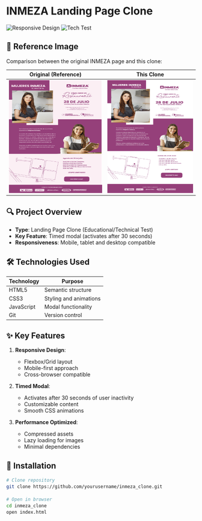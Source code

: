 # INMEZA Landing Page Clone

![Responsive Design](https://img.shields.io/badge/Responsive-Yes-brightgreen) 
![Tech Test](https://img.shields.io/badge/Purpose-Technical_Test-blue)

## 📸 Reference Image
Comparison between the original INMEZA page and this clone:

| Original (Reference) | This Clone |
|----------------------|------------|
| <img src="reference/reference.png" width="400" height="300"> | <img src="reference/clone.png" width="400" height="300"> |


## 🔍 Project Overview
- **Type**: Landing Page Clone (Educational/Technical Test)
- **Key Feature**: Timed modal (activates after 30 seconds)
- **Responsiveness**: Mobile, tablet and desktop compatible

## 🛠️ Technologies Used

| Technology | Purpose |
|------------|---------|
| HTML5 | Semantic structure |
| CSS3 | Styling and animations |
| JavaScript | Modal functionality |
| Git | Version control |

## ✨ Key Features

1. **Responsive Design**:
   - Flexbox/Grid layout
   - Mobile-first approach
   - Cross-browser compatible

2. **Timed Modal**:
   - Activates after 30 seconds of user inactivity
   - Customizable content
   - Smooth CSS animations

3. **Performance Optimized**:
   - Compressed assets
   - Lazy loading for images
   - Minimal dependencies

## 🚀 Installation

```bash
# Clone repository
git clone https://github.com/yourusername/inmeza_clone.git

# Open in browser
cd inmeza_clone
open index.html